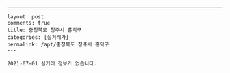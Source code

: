 ---
    layout: post
    comments: true
    title: 충청북도 청주시 흥덕구
    categories: [실거래가]
    permalink: /apt/충청북도 청주시 흥덕구
    ---

    2021-07-01 실거래 정보가 없습니다.

    